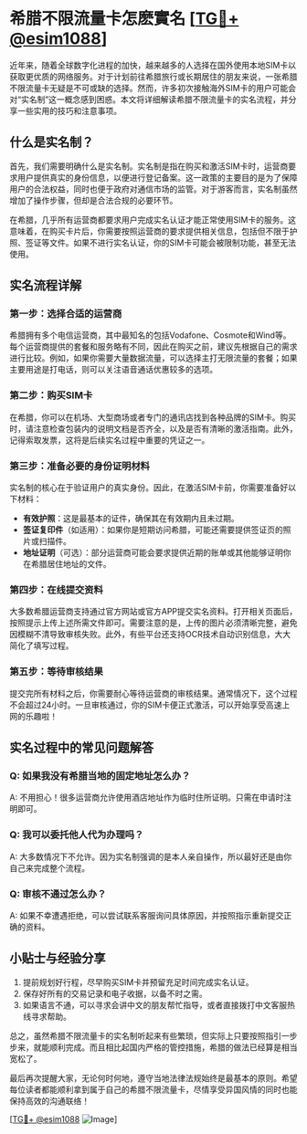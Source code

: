 # 希腊不限流量卡怎麽實名 [[TG💪+ @esim1088](https://t.me/s/esim1088)]

近年来，随着全球数字化进程的加快，越来越多的人选择在国外使用本地SIM卡以获取更优质的网络服务。对于计划前往希腊旅行或长期居住的朋友来说，一张希腊不限流量卡无疑是不可或缺的选择。然而，许多初次接触海外SIM卡的用户可能会对“实名制”这一概念感到困惑。本文将详细解读希腊不限流量卡的实名流程，并分享一些实用的技巧和注意事项。

## 什么是实名制？

首先，我们需要明确什么是实名制。实名制是指在购买和激活SIM卡时，运营商要求用户提供真实的身份信息，以便进行登记备案。这一政策的主要目的是为了保障用户的合法权益，同时也便于政府对通信市场的监管。对于游客而言，实名制虽然增加了操作步骤，但却是合法合规的必要环节。

在希腊，几乎所有运营商都要求用户完成实名认证才能正常使用SIM卡的服务。这意味着，在购买卡片后，你需要按照运营商的要求提供相关信息，包括但不限于护照、签证等文件。如果不进行实名认证，你的SIM卡可能会被限制功能，甚至无法使用。

## 实名流程详解

### 第一步：选择合适的运营商

希腊拥有多个电信运营商，其中最知名的包括Vodafone、Cosmote和Wind等。每个运营商提供的套餐和服务略有不同，因此在购买之前，建议先根据自己的需求进行比较。例如，如果你需要大量数据流量，可以选择主打无限流量的套餐；如果主要用途是打电话，则可以关注语音通话优惠较多的选项。

### 第二步：购买SIM卡

在希腊，你可以在机场、大型商场或者专门的通讯店找到各种品牌的SIM卡。购买时，请注意检查包装内的说明文档是否齐全，以及是否有清晰的激活指南。此外，记得索取发票，这将是后续实名过程中重要的凭证之一。

### 第三步：准备必要的身份证明材料

实名制的核心在于验证用户的真实身份。因此，在激活SIM卡前，你需要准备好以下材料：
- **有效护照**：这是最基本的证件，确保其在有效期内且未过期。
- **签证复印件**（如适用）：如果你是短期访问希腊，可能还需要提供签证页的照片或扫描件。
- **地址证明**（可选）：部分运营商可能会要求提供近期的账单或其他能够证明你在希腊居住地址的文件。

### 第四步：在线提交资料

大多数希腊运营商支持通过官方网站或官方APP提交实名资料。打开相关页面后，按照提示上传上述所需文件即可。需要注意的是，上传的图片必须清晰完整，避免因模糊不清导致审核失败。此外，有些平台还支持OCR技术自动识别信息，大大简化了填写过程。

### 第五步：等待审核结果

提交完所有材料之后，你需要耐心等待运营商的审核结果。通常情况下，这个过程不会超过24小时。一旦审核通过，你的SIM卡便正式激活，可以开始享受高速上网的乐趣啦！

## 实名过程中的常见问题解答

### Q: 如果我没有希腊当地的固定地址怎么办？
A: 不用担心！很多运营商允许使用酒店地址作为临时住所证明。只需在申请时注明即可。

### Q: 我可以委托他人代为办理吗？
A: 大多数情况下不允许。因为实名制强调的是本人亲自操作，所以最好还是由你自己来完成整个流程。

### Q: 审核不通过怎么办？
A: 如果不幸遭遇拒绝，可以尝试联系客服询问具体原因，并按照指示重新提交正确的资料。

## 小贴士与经验分享

1. 提前规划好行程，尽早购买SIM卡并预留充足时间完成实名认证。
2. 保存好所有的交易记录和电子收据，以备不时之需。
3. 如果语言不通，可以寻求会讲中文的朋友帮忙指导，或者直接拨打中文客服热线寻求帮助。

总之，虽然希腊不限流量卡的实名制听起来有些繁琐，但实际上只要按照指引一步步来，就能顺利完成。而且相比起国内严格的管控措施，希腊的做法已经算是相当宽松了。

最后再次提醒大家，无论何时何地，遵守当地法律法规始终是最基本的原则。希望每位读者都能顺利拿到属于自己的希腊不限流量卡，尽情享受异国风情的同时也能保持高效的沟通联络！

[[TG💪+ @esim1088](https://t.me/s/esim1088) ![Image](https://i.postimg.cc/4NQfJmqS/Snipaste-2025-05-13-00-14-12.png)]